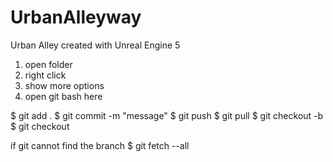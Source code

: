# UrbanAlleyway
Urban Alley created with Unreal Engine 5

1. open folder
2. right click
3. show more options
4. open git bash here

<staging>
$ git add .

<local commit>
$ git commit -m "message"

<push>
$ git push

<pull>
$ git pull 

<new branch>
$ git checkout -b <branch name>

<check out>
$ git checkout <branch name>

if git cannot find the branch
$ git fetch --all


